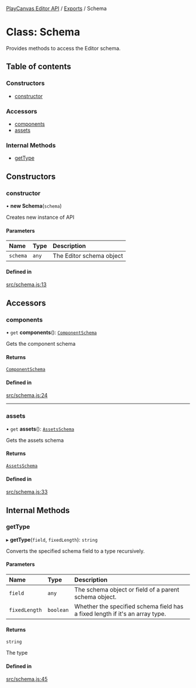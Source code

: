 [PlayCanvas Editor API](../README.md) / [Exports](../modules.md) / Schema

# Class: Schema

Provides methods to access the Editor schema.

## Table of contents

### Constructors

- [constructor](Schema.md#constructor)

### Accessors

- [components](Schema.md#components)
- [assets](Schema.md#assets)

### Internal Methods

- [getType](Schema.md#gettype)

## Constructors

### constructor

• **new Schema**(`schema`)

Creates new instance of API

#### Parameters

| Name | Type | Description |
| :------ | :------ | :------ |
| `schema` | `any` | The Editor schema object |

#### Defined in

[src/schema.js:13](https://github.com/leonidaspir/editor-api/blob/6fe85a4/src/schema.js#L13)

## Accessors

### components

• `get` **components**(): [`ComponentSchema`](ComponentSchema.md)

Gets the component schema

#### Returns

[`ComponentSchema`](ComponentSchema.md)

#### Defined in

[src/schema.js:24](https://github.com/leonidaspir/editor-api/blob/6fe85a4/src/schema.js#L24)

___

### assets

• `get` **assets**(): [`AssetsSchema`](AssetsSchema.md)

Gets the assets schema

#### Returns

[`AssetsSchema`](AssetsSchema.md)

#### Defined in

[src/schema.js:33](https://github.com/leonidaspir/editor-api/blob/6fe85a4/src/schema.js#L33)

## Internal Methods

### getType

▸ **getType**(`field`, `fixedLength`): `string`

Converts the specified schema field to a type recursively.

#### Parameters

| Name | Type | Description |
| :------ | :------ | :------ |
| `field` | `any` | The schema object or field of a parent schema object. |
| `fixedLength` | `boolean` | Whether the specified schema field has a fixed length if it's an array type. |

#### Returns

`string`

The type

#### Defined in

[src/schema.js:45](https://github.com/leonidaspir/editor-api/blob/6fe85a4/src/schema.js#L45)
